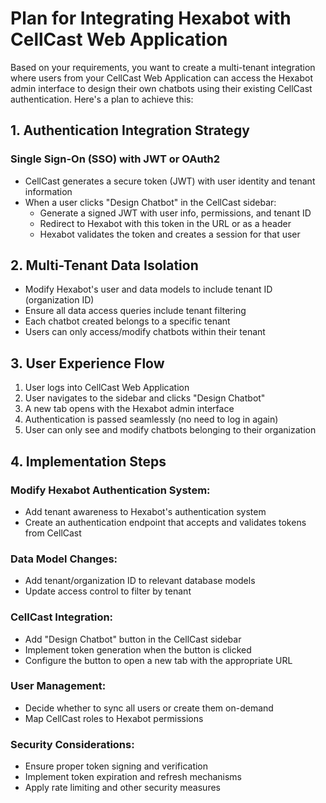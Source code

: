 # Plan for Integrating Hexabot with CellCast Web Application

Based on your requirements, you want to create a multi-tenant integration where users from your CellCast Web Application can access the Hexabot admin interface to design their own chatbots using their existing CellCast authentication. Here's a plan to achieve this:

## 1. Authentication Integration Strategy

### Single Sign-On (SSO) with JWT or OAuth2

- CellCast generates a secure token (JWT) with user identity and tenant information
- When a user clicks "Design Chatbot" in the CellCast sidebar:
  - Generate a signed JWT with user info, permissions, and tenant ID
  - Redirect to Hexabot with this token in the URL or as a header
  - Hexabot validates the token and creates a session for that user

## 2. Multi-Tenant Data Isolation

- Modify Hexabot's user and data models to include tenant ID (organization ID)
- Ensure all data access queries include tenant filtering
- Each chatbot created belongs to a specific tenant
- Users can only access/modify chatbots within their tenant

## 3. User Experience Flow

1. User logs into CellCast Web Application
2. User navigates to the sidebar and clicks "Design Chatbot"
3. A new tab opens with the Hexabot admin interface
4. Authentication is passed seamlessly (no need to log in again)
5. User can only see and modify chatbots belonging to their organization

## 4. Implementation Steps

### Modify Hexabot Authentication System:

- Add tenant awareness to Hexabot's authentication system
- Create an authentication endpoint that accepts and validates tokens from CellCast

### Data Model Changes:

- Add tenant/organization ID to relevant database models
- Update access control to filter by tenant

### CellCast Integration:

- Add "Design Chatbot" button in the CellCast sidebar
- Implement token generation when the button is clicked
- Configure the button to open a new tab with the appropriate URL

### User Management:

- Decide whether to sync all users or create them on-demand
- Map CellCast roles to Hexabot permissions

### Security Considerations:

- Ensure proper token signing and verification
- Implement token expiration and refresh mechanisms
- Apply rate limiting and other security measures
